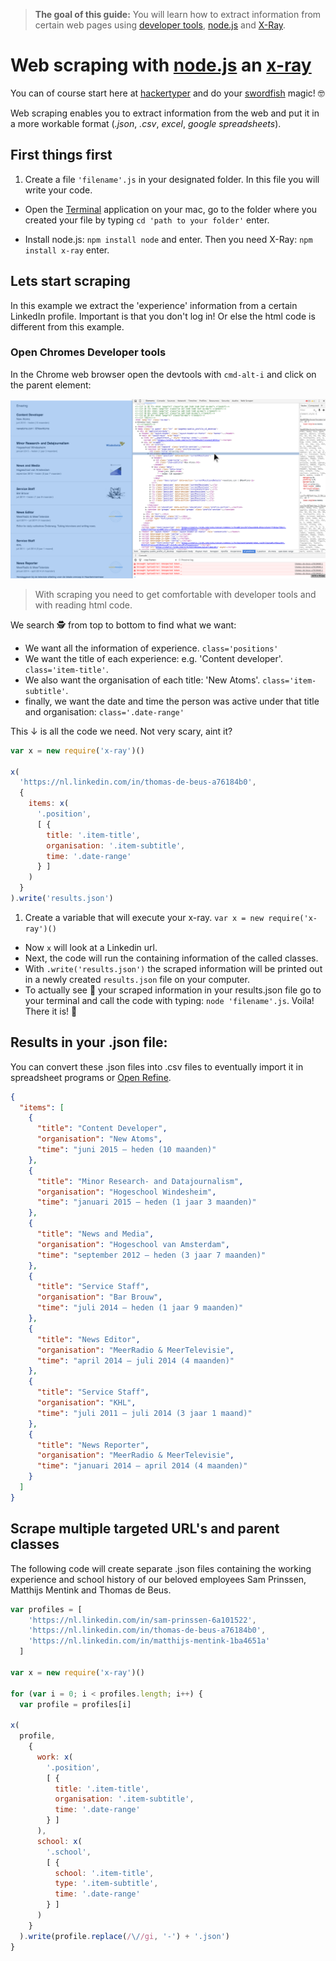 > **The goal of this guide:** You will learn how to extract information from certain web pages using [developer tools](../fixing-errors/readme.md), [node.js](http://blog.modulus.io/absolute-beginners-guide-to-nodejs) and [X-Ray](https://www.npmjs.com/package/x-ray).

# Web scraping with [node.js](http://blog.modulus.io/absolute-beginners-guide-to-nodejs) an [x-ray](https://www.npmjs.com/package/x-ray)

You can of course start here at [hackertyper](http://hackertyper.com/) and do your [swordfish](http://www.imdb.com/title/tt0244244/?ref_=nv_sr_1) magic! 🤓

Web scraping enables you to extract information from the web and put it in a more workable format (*.json*, *.csv*, *excel*, *google spreadsheets*).     

## First things first

1. Create a file `'filename'.js` in your designated folder. In this file you will write your code.

* Open the [Terminal](http://www.macworld.co.uk/feature/mac-software/get-more-out-of-os-x-terminal-3608274/) application on your mac, go to the folder where you created your file by typing `cd 'path to your folder'` enter.

* Install node.js: `npm install node` and enter. Then you need X-Ray: `npm install x-ray` enter.

## Lets start scraping

In this example we extract the 'experience' information from a certain LinkedIn profile. Important is that you don't log in! Or else the html code is different from this example.

### Open Chromes Developer tools

In the Chrome web browser open the devtools with `cmd-alt-i` and click on the parent element:

<img src="../images/devtools-web-scraping.png" width="800">

> With scraping you need to get comfortable with developer tools and with reading html code.

We search 🕵 from top to bottom to find what we want:

* We want all the information of experience. `class='positions'`
* We want the title of each experience: e.g. 'Content developer'. `class='item-title'`.
* We also want the organisation of each title: 'New Atoms'. `class='item-subtitle'`.
* finally, we want the date and time the person was active under that title and organisation: `class='.date-range'`

This ↓ is all the code we need. Not very scary, aint it?

```javascript
var x = new require('x-ray')()

x(
  'https://nl.linkedin.com/in/thomas-de-beus-a76184b0',
  {
    items: x(
      '.position',
      [ {
        title: '.item-title',
        organisation: '.item-subtitle',        
        time: '.date-range'
      } ]
    )
  }
).write('results.json')
```

1. Create a variable that will execute your x-ray. `var x = new require('x-ray')()`
* Now `x` will look at a Linkedin url.
* Next, the code will run the containing information of the called classes.
* With `.write('results.json')` the scraped information will be printed out in a newly created `results.json` file on your computer.
* To actually see 👀 your scraped information in your results.json file go to your terminal and call the code with typing: `node 'filename'.js`. Voila! There it is! 🎉      

## Results in your .json file:

You can convert these .json files into .csv files to eventually import it in spreadsheet programs or [Open Refine](http://openrefine.org/).

```json
{
  "items": [
    {
      "title": "Content Developer",
      "organisation": "New Atoms",
      "time": "juni 2015 – heden (10 maanden)"
    },
    {
      "title": "Minor Research- and Datajournalism",
      "organisation": "Hogeschool Windesheim",
      "time": "januari 2015 – heden (1 jaar 3 maanden)"
    },
    {
      "title": "News and Media",
      "organisation": "Hogeschool van Amsterdam",
      "time": "september 2012 – heden (3 jaar 7 maanden)"
    },
    {
      "title": "Service Staff",
      "organisation": "Bar Brouw",
      "time": "juli 2014 – heden (1 jaar 9 maanden)"
    },
    {
      "title": "News Editor",
      "organisation": "MeerRadio & MeerTelevisie",
      "time": "april 2014 – juli 2014 (4 maanden)"
    },
    {
      "title": "Service Staff",
      "organisation": "KHL",
      "time": "juli 2011 – juli 2014 (3 jaar 1 maand)"
    },
    {
      "title": "News Reporter",
      "organisation": "MeerRadio & MeerTelevisie",
      "time": "januari 2014 – april 2014 (4 maanden)"
    }
  ]
}
```

## Scrape multiple targeted URL's and parent classes

The following code will create separate .json files containing the working experience and school history of our beloved employees Sam Prinssen, Matthijs Mentink and Thomas de Beus.

```javascript
var profiles = [
    'https://nl.linkedin.com/in/sam-prinssen-6a101522',
    'https://nl.linkedin.com/in/thomas-de-beus-a76184b0',
    'https://nl.linkedin.com/in/matthijs-mentink-1ba4651a'
  ]

var x = new require('x-ray')()

for (var i = 0; i < profiles.length; i++) {
  var profile = profiles[i]

x(
  profile,
    {
      work: x(
        '.position',
        [ {
          title: '.item-title',
          organisation: '.item-subtitle',
          time: '.date-range'
        } ]
      ),
      school: x(
        '.school',
        [ {
          school: '.item-title',
          type: '.item-subtitle',
          time: '.date-range'
        } ]
      )
    }
  ).write(profile.replace(/\//gi, '-') + '.json')
}
```
